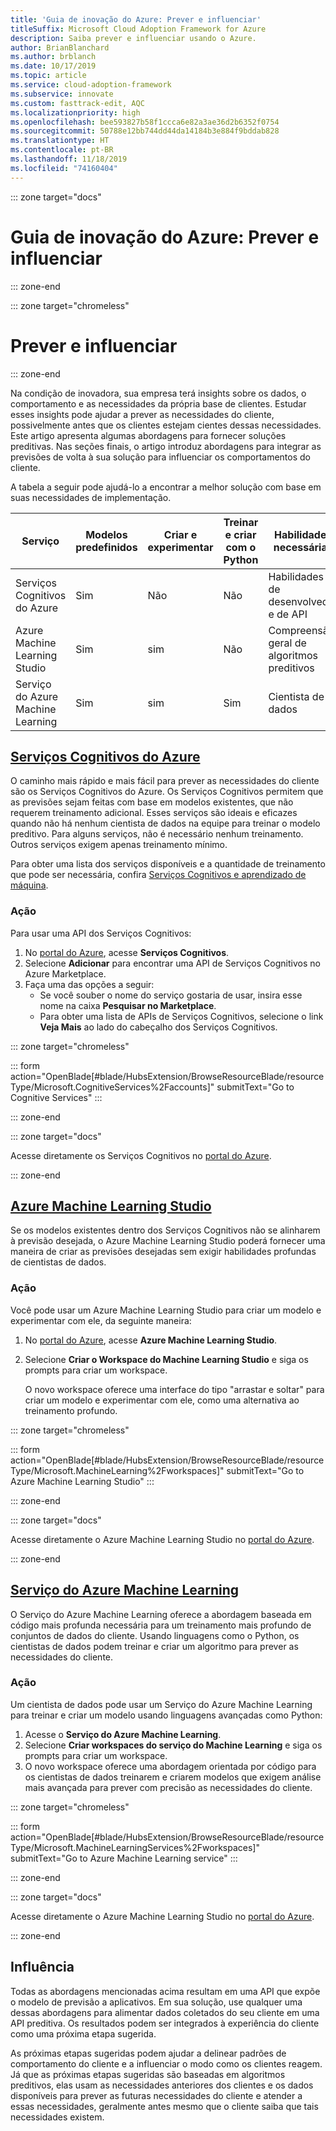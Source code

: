 ```yaml
---
title: 'Guia de inovação do Azure: Prever e influenciar'
titleSuffix: Microsoft Cloud Adoption Framework for Azure
description: Saiba prever e influenciar usando o Azure.
author: BrianBlanchard
ms.author: brblanch
ms.date: 10/17/2019
ms.topic: article
ms.service: cloud-adoption-framework
ms.subservice: innovate
ms.custom: fasttrack-edit, AQC
ms.localizationpriority: high
ms.openlocfilehash: bee593827b58f1ccca6e82a3ae36d2b6352f0754
ms.sourcegitcommit: 50788e12bb744dd44da14184b3e884f9bddab828
ms.translationtype: HT
ms.contentlocale: pt-BR
ms.lasthandoff: 11/18/2019
ms.locfileid: "74160404"
---
```

::: zone target="docs"

# <a name="azure-innovation-guide-predict-and-influence"></a>Guia de inovação do Azure: Prever e influenciar

::: zone-end

::: zone target="chromeless"

# <a name="predict-and-influence"></a>Prever e influenciar

::: zone-end

Na condição de inovadora, sua empresa terá insights sobre os dados, o comportamento e as necessidades da própria base de clientes. Estudar esses insights pode ajudar a prever as necessidades do cliente, possivelmente antes que os clientes estejam cientes dessas necessidades. Este artigo apresenta algumas abordagens para fornecer soluções preditivas. Nas seções finais, o artigo introduz abordagens para integrar as previsões de volta à sua solução para influenciar os comportamentos do cliente.

A tabela a seguir pode ajudá-lo a encontrar a melhor solução com base em suas necessidades de implementação.

|Serviço  |Modelos predefinidos  |Criar e experimentar  |Treinar e criar com o Python|Habilidades necessárias|
|---------|---------|---------|---------|---------|
|Serviços Cognitivos do Azure|Sim|Não|Não|Habilidades de desenvolvedor e de API|
|Azure Machine Learning Studio|Sim|sim|Não|Compreensão geral de algoritmos preditivos|
|Serviço do Azure Machine Learning|Sim|sim|Sim|Cientista de dados|

## <a name="azure-cognitive-servicestabcognitiveservices"></a>[Serviços Cognitivos do Azure](#tab/CognitiveServices)

O caminho mais rápido e mais fácil para prever as necessidades do cliente são os Serviços Cognitivos do Azure. Os Serviços Cognitivos permitem que as previsões sejam feitas com base em modelos existentes, que não requerem treinamento adicional. Esses serviços são ideais e eficazes quando não há nenhum cientista de dados na equipe para treinar o modelo preditivo. Para alguns serviços, não é necessário nenhum treinamento. Outros serviços exigem apenas treinamento mínimo.

Para obter uma lista dos serviços disponíveis e a quantidade de treinamento que pode ser necessária, confira [Serviços Cognitivos e aprendizado de máquina](https://docs.microsoft.com/azure/cognitive-services/cognitive-services-and-machine-learning#service-requirements-for-the-data-model).

### <a name="action"></a>Ação

Para usar uma API dos Serviços Cognitivos:

1. No [portal do Azure](https://portal.azure.com/#blade/HubsExtension/BrowseResourceBlade/resourceType/Microsoft.CognitiveServices%2Faccounts), acesse **Serviços Cognitivos**.
2. Selecione **Adicionar** para encontrar uma API de Serviços Cognitivos no Azure Marketplace.
3. Faça uma das opções a seguir:
   - Se você souber o nome do serviço gostaria de usar, insira esse nome na caixa **Pesquisar no Marketplace**.
   - Para obter uma lista de APIs de Serviços Cognitivos, selecione o link **Veja Mais** ao lado do cabeçalho dos Serviços Cognitivos.

::: zone target="chromeless"

<!-- markdownlint-disable DOCSMD001 -->

::: form action="OpenBlade[#blade/HubsExtension/BrowseResourceBlade/resourceType/Microsoft.CognitiveServices%2Faccounts]" submitText="Go to Cognitive Services" :::

<!-- markdownlint-enable DOCSMD001 -->

::: zone-end

::: zone target="docs"

Acesse diretamente os Serviços Cognitivos no [portal do Azure](https://portal.azure.com/#blade/HubsExtension/BrowseResourceBlade/resourceType/Microsoft.CognitiveServices%2Faccounts).

::: zone-end

## <a name="azure-machine-learning-studiotabmachinelearningstudio"></a>[Azure Machine Learning Studio](#tab/MachineLearningStudio)

Se os modelos existentes dentro dos Serviços Cognitivos não se alinharem à previsão desejada, o Azure Machine Learning Studio poderá fornecer uma maneira de criar as previsões desejadas sem exigir habilidades profundas de cientistas de dados.

<!-- markdownlint-disable MD024 -->

### <a name="action"></a>Ação

Você pode usar um Azure Machine Learning Studio para criar um modelo e experimentar com ele, da seguinte maneira:

1. No [portal do Azure](https://portal.azure.com/#blade/HubsExtension/BrowseResourceBlade/resourceType/Microsoft.MachineLearning%2Fworkspaces), acesse **Azure Machine Learning Studio**.
2. Selecione **Criar o Workspace do Machine Learning Studio** e siga os prompts para criar um workspace.

   O novo workspace oferece uma interface do tipo "arrastar e soltar" para criar um modelo e experimentar com ele, como uma alternativa ao treinamento profundo.

::: zone target="chromeless"

<!-- markdownlint-disable DOCSMD001 -->

::: form action="OpenBlade[#blade/HubsExtension/BrowseResourceBlade/resourceType/Microsoft.MachineLearning%2Fworkspaces]" submitText="Go to Azure Machine Learning Studio" :::

<!-- markdownlint-enable DOCSMD001 -->

::: zone-end

::: zone target="docs"

Acesse diretamente o Azure Machine Learning Studio no [portal do Azure](https://portal.azure.com/#blade/HubsExtension/BrowseResourceBlade/resourceType/Microsoft.MachineLearning%2Fworkspaces).

::: zone-end

## <a name="azure-machine-learning-servicetabmachinelearningservice"></a>[Serviço do Azure Machine Learning](#tab/MachineLearningService)

O Serviço do Azure Machine Learning oferece a abordagem baseada em código mais profunda necessária para um treinamento mais profundo de conjuntos de dados do cliente. Usando linguagens como o Python, os cientistas de dados podem treinar e criar um algoritmo para prever as necessidades do cliente.

### <a name="action"></a>Ação

Um cientista de dados pode usar um Serviço do Azure Machine Learning para treinar e criar um modelo usando linguagens avançadas como Python:

1. Acesse o **Serviço do Azure Machine Learning**.
2. Selecione **Criar workspaces do serviço do Machine Learning** e siga os prompts para criar um workspace.
3. O novo workspace oferece uma abordagem orientada por código para os cientistas de dados treinarem e criarem modelos que exigem análise mais avançada para prever com precisão as necessidades do cliente.

::: zone target="chromeless"

<!-- markdownlint-disable DOCSMD001 -->

::: form action="OpenBlade[#blade/HubsExtension/BrowseResourceBlade/resourceType/Microsoft.MachineLearningServices%2Fworkspaces]" submitText="Go to Azure Machine Learning service" :::

<!-- markdownlint-enable DOCSMD001 -->

::: zone-end

::: zone target="docs"

Acesse diretamente o Azure Machine Learning Studio no [portal do Azure](https://portal.azure.com/#blade/HubsExtension/BrowseResourceBlade/resourceType/Microsoft.MachineLearningServices%2Fworkspaces).

::: zone-end

## <a name="influence"></a>Influência

Todas as abordagens mencionadas acima resultam em uma API que expõe o modelo de previsão a aplicativos. Em sua solução, use qualquer uma dessas abordagens para alimentar dados coletados do seu cliente em uma API preditiva. Os resultados podem ser integrados à experiência do cliente como uma próxima etapa sugerida.

As próximas etapas sugeridas podem ajudar a delinear padrões de comportamento do cliente e a influenciar o modo como os clientes reagem. Já que as próximas etapas sugeridas são baseadas em algoritmos preditivos, elas usam as necessidades anteriores dos clientes e os dados disponíveis para prever as futuras necessidades do cliente e atender a essas necessidades, geralmente antes mesmo que o cliente saiba que tais necessidades existem.

